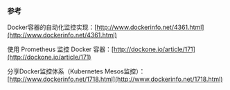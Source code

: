 













### 参考

Docker容器的自动化监控实现：[http://www.dockerinfo.net/4361.html](http://www.dockerinfo.net/4361.html)

使用 Prometheus 监控 Docker 容器：[http://dockone.io/article/171](http://dockone.io/article/171)

分享Docker监控体系（Kubernetes Mesos监控）：[http://www.dockerinfo.net/1718.html](http://www.dockerinfo.net/1718.html)



